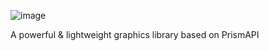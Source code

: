 ![image](https://github.com/9xbt/GrapeGL/assets/109512837/c7ae03d6-292e-4901-a3b0-a87966072fd0)

A powerful & lightweight graphics library based on PrismAPI
